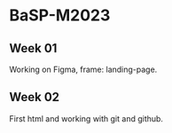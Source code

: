 # BaSP-M2023

## Week 01
Working on Figma, frame: landing-page.

## Week 02
First html and working with git and github.